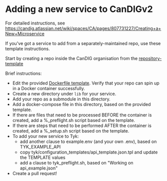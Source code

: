 # Adding a new service to CanDIGv2

For detailed instructions, see https://candig.atlassian.net/wiki/spaces/CA/pages/807731227/Creating+a+New+Microservice

If you've got a service to add from a separately-maintained repo, use these template instructions.

Start by creating a repo inside the CanDIG organisation from the [repository-template](https://github.com/new?template_name=repository-template&template_owner=CanDIG)

Brief instructions:
* Edit the provided [Dockerfile template](https://github.com/CanDIG/repository-template/blob/develop/Dockerfile). Verify that your repo can spin up in a Docker container successfully.
* Create a new directory under `lib` for your service.
* Add your repo as a submodule in this directory.
* Add a docker-compose file in this directory, based on the provided template.
* If there are files that need to be processed BEFORE the container is created, add a %_preflight.sh script based on the template.
* If there are steps that need to be performed AFTER the container is created, add a %_setup.sh script based on the template.
* To add your new service to Tyk:
  - add another clause to example.env (and your own .env), based on TYK_EXAMPLE_API
  - copy tyk/configuration_templates/api_template.json.tpl and update the TEMPLATE values
  - add a clause to tyk_preflight.sh, based on "Working on api_example.json"
* Create a pull request!
